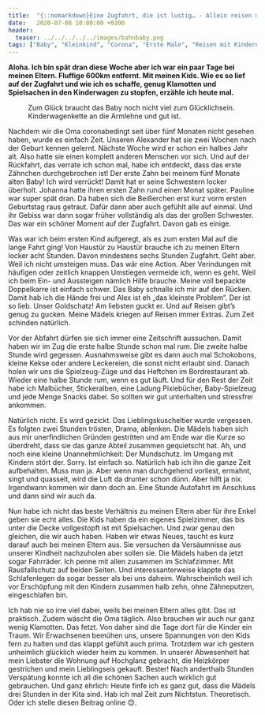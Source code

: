 ```yaml
---
title:  "{::nomarkdown}Eine Zugfahrt, die ist lustig… - Allein reisen mit drei Kindern{:/}"
date:   2020-07-08 10:00:00 +0200
header:
  teaser: ../../../../../images/bahnbaby.png
tags: ["Baby", "Kleinkind", "Corona", "Erste Male", "Reisen mit Kindern"]
---
```


**Aloha. Ich bin spät dran diese Woche aber ich war ein paar Tage bei meinen Eltern. Fluffige 600km entfernt. Mit meinen Kids. Wie es so lief auf der Zugfahrt und wie ich es schaffe, genug Klamotten und Spielsachen in den Kinderwagen zu stopfen, erzähle ich heute mal.**

<figure>
  <img src="../../../../../images/bahnbaby.png" alt="">
  <figcaption>Zum Glück braucht das Baby noch nicht viel zum Glücklichsein. Kinderwagenkette an die Armlehne und gut ist.</figcaption>
</figure>

Nachdem wir die Oma coronabedingt seit über fünf Monaten nicht gesehen haben, wurde es einfach Zeit. Unseren Alexander hat sie zwei Wochen nach der Geburt kennen gelernt. Nächste Woche wird er schon ein halbes Jahr alt. Also hatte sie einen komplett anderen Menschen vor sich. Und auf der Rückfahrt, das verrate ich schon mal, habe ich entdeckt, dass das erste Zähnchen durchgebrochen ist! Der erste Zahn bei meinem fünf Monate alten Baby! Ich wird verrückt! Damit hat er seine Schwestern locker überholt. Johanna hatte ihren ersten Zahn rund einen Monat später. Pauline war super spät dran. Da haben sich die Beißerchen erst kurz vorm ersten Geburtstag raus getraut. Dafür dann aber auch gefühlt alle auf einmal. Und ihr Gebiss war dann sogar früher vollständig als das der großen Schwester. Das war ein schöner Moment auf der Zugfahrt. Davon gab es einige.

Was war ich beim ersten Kind aufgeregt, als es zum ersten Mal auf die lange Fahrt ging! Von Haustür zu Haustür brauche ich zu meinen Eltern locker acht Stunden. Davon mindestens sechs Stunden Zugfahrt. Geht aber. Weil ich nicht umsteigen muss. Das wär eine Action. Aber Verindungen mit häufigen oder zeitlich knappen Umstiegen vermeide ich, wenn es geht. Weil ich beim Ein- und Aussteigen nämlich Hilfe brauche. Meine voll bepackte Doppelkarre ist einfach schwer. Das Baby schnalle ich mir auf den Rücken. Damit hab ich die Hände frei und Alex ist eh „das kleinste Problem“. Der ist so lieb. Unser Goldschatz! Am liebsten guckt er. Und auf Reisen gibt’s genug zu gucken. Meine Mädels kriegen auf Reisen immer Extras. Zum Zeit schinden natürlich.

Vor der Abfahrt dürfen sie sich immer eine Zeitschrift aussuchen. Damit haben wir im Zug die erste halbe Stunde schon mal rum. Die zweite halbe Stunde wird gegessen. Ausnahmsweise gibt es dann auch mal Schokobons, kleine Kekse oder andere Leckereien, die sonst nicht erlaubt sind. Danach holen wir uns die Spielzeug-Züge und das Heftchen im Bordrestaurant ab. Wieder eine halbe Stunde rum, wenn es gut läuft. Und für den Rest der Zeit habe ich Malbücher, Stickeralben, eine Ladung Pixiebücher, Baby-Spielzeug und jede Menge Snacks dabei. So sollten wir gut unterhalten und stressfrei ankommen. 

Natürlich nicht. Es wird gezickt. Das Lieblingskuscheltier wurde vergessen. Es folgten zwei Stunden trösten, Drama, ablenken. Die Mädels haben sich aus mir unerfindlichen Gründen gestritten und am Ende war die Kurze so überdreht, dass sie das ganze Abteil zusammen gequietscht hat. Ah, und noch eine kleine Unannehmlichkeit: Der Mundschutz. Im Umgang mit Kindern stört der. Sorry. Ist einfach so. Natürlich hab ich ihn die ganze Zeit aufbehalten. Muss man ja. Aber wenn man durchgehend vorliest, ermahnt, singt und quasselt, wird die Luft da drunter schon dünn. Aber hilft ja nix. Irgendwann kommen wir dann doch an. Eine Stunde Autofahrt im Anschluss und dann sind wir auch da.

Nun habe ich nicht das beste Verhältnis zu meinen Eltern aber für ihre Enkel geben sie echt alles. Die Kids haben da ein eigenes Spielzimmer, das bis unter die Decke vollgestopft ist mit Spielsachen. Und zwar genau den gleichen, die wir auch haben. Haben wir etwas Neues, taucht es kurz darauf auch bei meinen Eltern aus. Sie versuchen da Versäumnisse aus unserer Kindheit nachzuholen aber sollen sie. Die Mädels haben da jetzt sogar Fahrräder. Ich penne mit allen zusammen im Schlafzimmer. Mit Rausfallschutz auf beiden Seiten. Und interessanterweise klappte das Schlafenlegen da sogar besser als bei uns daheim. Wahrscheinlich weil ich vor Erschöpfung mit den Kindern zusammen halb zehn, ohne Zähneputzen, eingeschlafen bin. 

Ich hab nie so irre viel dabei, weils bei meinen Eltern alles gibt. Das ist praktisch. Zudem wäscht die Oma täglich. Also brauchen wir auch nur ganz wenig Klamotten. Das fetzt. Von daher sind die Tage dort für die Kinder ein Traum. Wir Erwachsenen bemühen uns, unsere Spannungen von den Kids fern zu halten und das klappt gefühlt auch prima. Trotzdem war ich gestern unheimlich glücklich wieder heim zu kommen. In unserer Abwesenheit hat mein Liebster die Wohnung auf Hochglanz gebracht, die Heizkörper gestrichen und mein Lieblingseis gekauft. Bester! Nach anderthalb Stunden Verspätung konnte ich all die schönen Sachen auch wirklich gut gebrauchen. Und ganz ehrlich: Heute finfe ich es ganz gut, dass die Mädels drei Stunden in der Kita sind. Hab ich mal Zeit zum Nichtstun. Theoretisch. Oder ich stelle diesen Beitrag online 😊.  




  












 






 





  


  






					 


 
 








